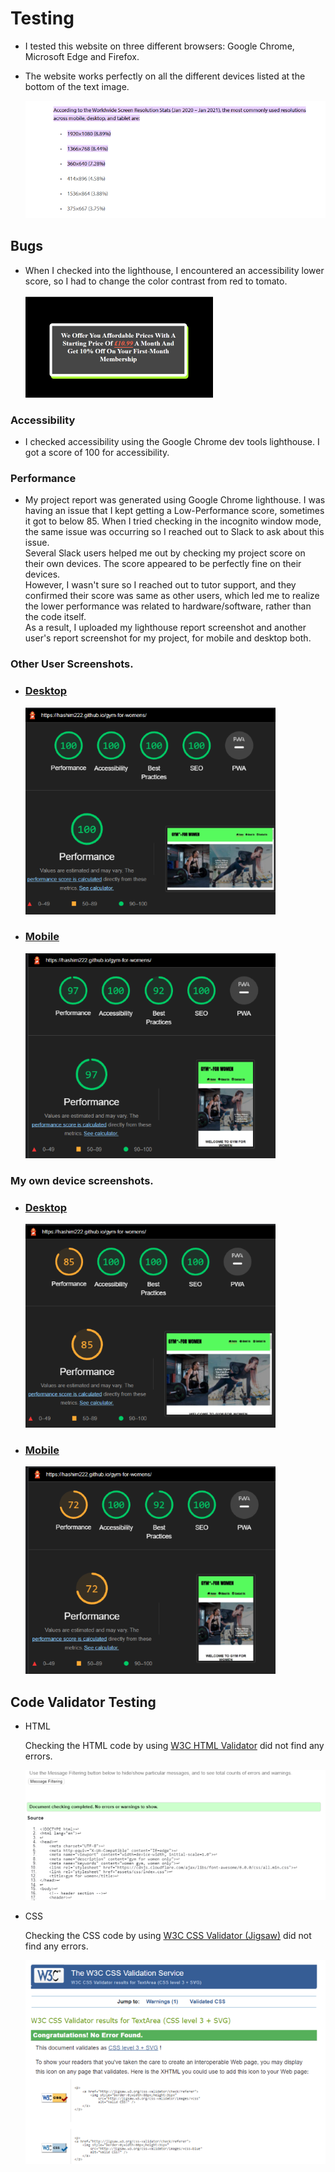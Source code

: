 # Testing

* I tested this website on three different browsers: Google Chrome, Microsoft Edge and Firefox.
* The website works perfectly on all the different devices listed at the bottom of the text image.

  ![this is an image showing website works on differnt sizes devices](assets/images/readme-images/devices-resolutions.png)

## Bugs

* When I checked into the lighthouse, I encountered an accessibility lower score, so I had to change the color contrast from red to tomato.

  ![this image for bug Issue](assets/images/readme-images/bug-color.png)

### Accessibility 

* I checked accessibility using the Google Chrome dev tools lighthouse. I got a score of 100 for accessibility.

### Performance
* My project report was generated using Google Chrome lighthouse. I was having an issue that I kept getting a Low-Performance score, sometimes it got to below 85. When I tried checking in the incognito window mode, the same issue was occurring so I reached out to Slack to ask about this issue.  
Several Slack users helped me out by checking my project score on their own devices. The score appeared to be perfectly fine on their devices.  
However, I wasn't sure so I reached out to tutor support, and they confirmed their score was same as other users, which led me to realize the lower performance was related to hardware/software, rather than the code itself.  
As a result, I uploaded my lighthouse report screenshot and another user's report screenshot for my project, for mobile and desktop both.      
 
 ### Other User Screenshots.
* ### [Desktop](assets/images/readme-images/other-user-lighthouse-dekstop.png)

    ![this is an image of other user desktop](assets/images/readme-images/other-user-lighthouse-dekstop.png)
    
* ### [Mobile](assets/images/readme-images/other-user-lighthouse-phones.png)

  ![this is an image of other user android](assets/images/readme-images/other-user-lighthouse-phones.png)

 ### My own device screenshots.
* ### [Desktop](assets/images/readme-images/my-lighthouse-desktop.png)

  ![this is an image of my devices for desktop](assets/images/readme-images/my-lighthouse-desktop.png)
    
* ### [Mobile](assets/images/readme-images/my-lighthouse-phones.png)

  ![this is an image of my devices for android](assets/images/readme-images/my-lighthouse-phones.png)

## Code Validator Testing
 * HTML 

    Checking the HTML code by using [W3C HTML Validator](https://validator.w3.org/#validate_by_input) did not find any errors.    
    
    ![this is an image of html code Validator text](assets/images/readme-images/html-validator.png)

 * CSS 

    Checking the CSS code by using [W3C CSS Validator (Jigsaw)](https://jigsaw.w3.org/css-validator/#validate_by_input) did not find any errors.  

    ![this is an image of css code Validator text](assets/images/readme-images/css-validator.png)
